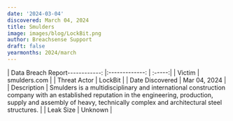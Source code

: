 ```yaml
---
date: '2024-03-04'
discovered: March 04, 2024
title: Smulders
image: images/blog/LockBit.png
author: Breachsense Support
draft: false
yearmonths: 2024/march
---
```


| Data Breach Report------------:     |:-------------:    | :-----:|
| Victim      | smulders.com      | 
| Threat Actor      | LockBit      | 
| Date Discovered      | Mar 04, 2024      | 
| Description      | Smulders is a multidisciplinary and international construction company with an established reputation in the engineering, production, supply and assembly of heavy, technically complex and architectural steel structures.      | 
| Leak Size      | Unknown      | 

